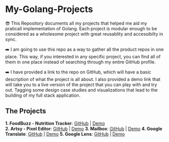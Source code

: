 # My-Golang-Projects
😎 This Repository documents all my projects that helped me aid my praticall implementation of Golang. Each project is modular enough to be considered as a wholesome project with great reusablity and accessibilty in sync.

➡️ I am going to use this repo as a way to gather all the product repos in one place. This way, if you interested in any specific project, you can find all of them in one place instead of searching through my entire GitHub profile.

➡️ I have provided a link to the repo on GitHub, which will have a basic description of what the project is all about. I also provided a demo link that will take you to a live version of the project that you can play with and try out. Tagging some design case studies and visualizations that lead to the building of my full stack application.

## The Projects

**1. FoodBuzz - Nutrition  Tracker**: [GitHub](https://github.com/Radiant690/FoodBuzz) | [Demo]() \
**2. Artsy - Pixel Editor**: [GitHub](https://github.com/Radiant690/FoodBuzz) | [Demo]()
**3. Mailbox**: [GitHub](https://github.com/Radiant690/FoodBuzz) | [Demo]()
**4. Google Translate**: [GitHub](https://github.com/Radiant690/FoodBuzz) | [Demo]()
**5. Google Lens**: [GitHub](https://github.com/Radiant690/FoodBuzz) | [Demo]()
